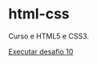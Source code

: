 # html-css

Curso e HTML5 e CSS3.

<a href= "https://github.com/KduMartins/html-css/desafios/desafio10/android.html"> Executar desafio 10</a>